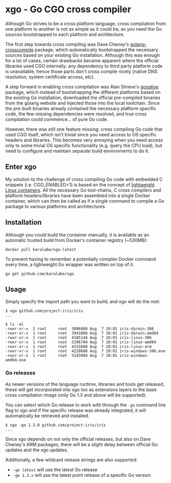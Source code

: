 # xgo - Go CGO cross compiler

Although Go strives to be a cross platform language, cross compilation from one
platform to another is not as simple as it could be, as you need the Go sources
bootstrapped to each platform and architecture.

The first step towards cross compiling was Dave Cheney's [golang-crosscompile](https://github.com/davecheney/golang-crosscompile)
package, which automatically bootstrapped the necessary sources based on your
existing Go installation. Although this was enough for a lot of cases, certain
drawbacks became apparent where the official libraries used CGO internally: any
dependency to third party platform code is unavailable, hence those parts don't
cross compile nicely (native DNS resolution, system certificate access, etc).

A step forward in enabling cross compilation was Alan Shreve's [gonative](https://github.com/inconshreveable/gonative)
package, which instead of bootstrapping the different platforms based on the
existing Go installation, downloaded the official pre-compiled binaries from the
golang website and injected those into the local toolchain. Since the pre-built
binaries already contained the necessary platform specific code, the few missing
dependencies were resolved, and true cross compilation could commence... of pure
Go code.

However, there was still one feature missing: cross compiling Go code that used
CGO itself, which isn't trivial since you need access to OS specific headers and
libraries. This becomes very annoying when you need access only to some trivial
OS specific functionality (e.g. query the CPU load), but need to configure and
maintain separate build environments to do it.

## Enter xgo

My solution to the challenge of cross compiling Go code with embedded C snippets
(i.e. CGO_ENABLED=1) is based on the concept of [lightweight Linux containers](http://en.wikipedia.org/wiki/LXC).
All the necessary Go tool-chains, C cross compilers and platform headers/libraries
have been assembled into a single Docker container, which can then be called as if
a single command to compile a Go package to various platforms and architectures.

## Installation

Although you could build the container manually, it is available as an automatic
trusted build from Docker's container registry (~530MB):

    docker pull karalabe/xgo-latest

To prevent having to remember a potentially complex Docker command every time,
a lightweight Go wrapper was written on top of it.

    go get github.com/karalabe/xgo

## Usage

Simply specify the import path you want to build, and xgo will do the rest:

    $ xgo github.com/project-iris/iris
    ...

    $ ls -al
    -rwxr-xr-x  1 root     root  3086860 Aug  7 10:01 iris-darwin-386
    -rwxr-xr-x  1 root     root  3941068 Aug  7 10:01 iris-darwin-amd64
    -rwxr-xr-x  1 root     root  4185144 Aug  7 10:01 iris-linux-386
    -rwxr-xr-x  1 root     root  5196784 Aug  7 10:01 iris-linux-amd64
    -rwxr-xr-x  1 root     root  4151688 Aug  7 10:01 iris-linux-arm
    -rwxr-xr-x  1 root     root  4228608 Aug  7 10:01 iris-windows-386.exe
    -rwxr-xr-x  1 root     root  5243904 Aug  7 10:01 iris-windows-amd64.exe

### Go releases

As newer versions of the language runtime, libraries and tools get released,
these will get incorporated into xgo too as extensions layers to the base cross
compilation image (only Go 1.3 and above will be supported).

You can select which Go release to work with through the `-go` command line flag
to xgo and if the specific release was already integrated, it will automatically
be retrieved and installed.

    $ xgo -go 1.3.0 github.com/project-iris/iris
    ...

Since xgo depends on not only the official releases, but also on Dave Cheney's
ARM packages, there will be a slight delay between official Go updates and the
xgo updates.

Additionally, a few wildcard release strings are also supported:

  - `-go latest` will use the latest Go release
  - `-go 1.3.x` will use the latest point release of a specific Go version
